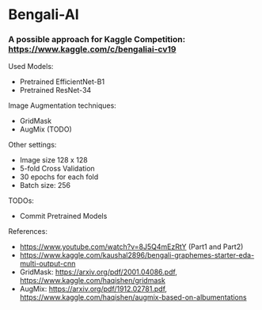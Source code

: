 # Bengali-AI

### A possible approach for Kaggle Competition: https://www.kaggle.com/c/bengaliai-cv19

Used Models:
  - Pretrained EfficientNet-B1
  - Pretrained ResNet-34
  
Image Augmentation techniques: 
  - GridMask
  - AugMix (TODO)
  
 Other settings:
 
  - Image size 128 x 128
  - 5-fold Cross Validation
  - 30 epochs for each fold
  - Batch size: 256

TODOs:
  - Commit Pretrained Models
  
References:
  - https://www.youtube.com/watch?v=8J5Q4mEzRtY (Part1 and Part2)
  - https://www.kaggle.com/kaushal2896/bengali-graphemes-starter-eda-multi-output-cnn
  - GridMask: https://arxiv.org/pdf/2001.04086.pdf, https://www.kaggle.com/haqishen/gridmask
  - AugMix: https://arxiv.org/pdf/1912.02781.pdf, https://www.kaggle.com/haqishen/augmix-based-on-albumentations
